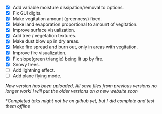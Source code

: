 - [x] Add variable moisture dissipation/removal to options.
- [x] Fix GUI digits.
- [x] Make vegitation amount (greenness) fixed.
- [x] Make land evaporation proportional to amount of vegitation.
- [x] Improve surface visualization.
- [x] Add tree / vegetation textures.
- [x] Make dust blow up in dry areas.
- [x] Make fire spread and burn out, only in areas with vegitation.
- [x] Improve fire visualization.
- [x] Fix slope(green triangle) being lit up by fire.
- [x] Snowy trees.
- [ ] Add lightning effect.
- [ ] Add plane flying mode.

*New version has been uploaded, All save files from previous versions no longer work! I will put the older versions on a new website soon*


**Completed taks might not be on github yet, but I did complete and test them offline*
